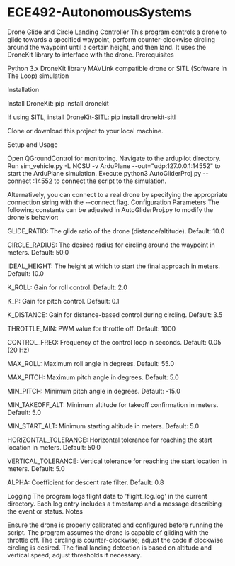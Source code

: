 # ECE492-AutonomousSystems

Drone Glide and Circle Landing Controller
This program controls a drone to glide towards a specified waypoint, perform counter-clockwise circling around the waypoint until a certain height, and then land. It uses the DroneKit library to interface with the drone.
Prerequisites

Python 3.x
DroneKit library
MAVLink compatible drone or SITL (Software In The Loop) simulation

Installation

Install DroneKit:
pip install dronekit


If using SITL, install DroneKit-SITL:
pip install dronekit-sitl


Clone or download this project to your local machine.


Setup and Usage

Open QGroundControl for monitoring.
Navigate to the ardupilot directory.
Run sim_vehicle.py -L NCSU -v ArduPlane --out="udp:127.0.0.1:14552" to start the ArduPlane simulation.
Execute python3 AutoGliderProj.py --connect :14552 to connect the script to the simulation.

Alternatively, you can connect to a real drone by specifying the appropriate connection string with the --connect flag.
Configuration Parameters
The following constants can be adjusted in AutoGliderProj.py to modify the drone's behavior:

GLIDE_RATIO: The glide ratio of the drone (distance/altitude). Default: 10.0

CIRCLE_RADIUS: The desired radius for circling around the waypoint in meters. Default: 50.0

IDEAL_HEIGHT: The height at which to start the final approach in meters. Default: 10.0

K_ROLL: Gain for roll control. Default: 2.0

K_P: Gain for pitch control. Default: 0.1

K_DISTANCE: Gain for distance-based control during circling. Default: 3.5

THROTTLE_MIN: PWM value for throttle off. Default: 1000

CONTROL_FREQ: Frequency of the control loop in seconds. Default: 0.05 (20 Hz)

MAX_ROLL: Maximum roll angle in degrees. Default: 55.0

MAX_PITCH: Maximum pitch angle in degrees. Default: 5.0

MIN_PITCH: Minimum pitch angle in degrees. Default: -15.0

MIN_TAKEOFF_ALT: Minimum altitude for takeoff confirmation in meters. Default: 5.0

MIN_START_ALT: Minimum starting altitude in meters. Default: 5.0

HORIZONTAL_TOLERANCE: Horizontal tolerance for reaching the start location in meters. Default: 50.0

VERTICAL_TOLERANCE: Vertical tolerance for reaching the start location in meters. Default: 5.0

ALPHA: Coefficient for descent rate filter. Default: 0.8

Logging
The program logs flight data to 'flight_log.log' in the current directory. Each log entry includes a timestamp and a message describing the event or status.
Notes

Ensure the drone is properly calibrated and configured before running the script.
The program assumes the drone is capable of gliding with the throttle off.
The circling is counter-clockwise; adjust the code if clockwise circling is desired.
The final landing detection is based on altitude and vertical speed; adjust thresholds if necessary.


